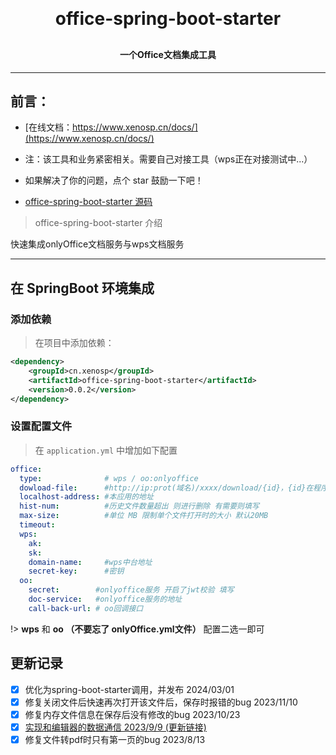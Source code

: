 
<h1 align="center" style="margin: 30px 0 30px; font-weight: bold;">office-spring-boot-starter</h1>
<h4 align="center">一个Office文档集成工具</h4>


---

## 前言： <!-- {docsify-ignore} -->
- [在线文档：https://www.xenosp.cn/docs/](https://www.xenosp.cn/docs/)

- 注：该工具和业务紧密相关。需要自己对接工具（wps正在对接测试中...）

-  如果解决了你的问题，点个 star 鼓励一下吧！
-  [office-spring-boot-starter 源码](https://gitee.com/th8664484/office-spring-boot-starter) 


> office-spring-boot-starter 介绍 <!-- {docsify-ignore} -->

快速集成onlyOffice文档服务与wps文档服务

-----------------------------------

## 在 SpringBoot 环境集成

### 添加依赖
> 在项目中添加依赖：
```xml
<dependency>
    <groupId>cn.xenosp</groupId>
    <artifactId>office-spring-boot-starter</artifactId>
    <version>0.0.2</version>
</dependency>
```

### 设置配置文件
> 在 `application.yml` 中增加如下配置
```yaml
office:
  type:              # wps / oo:onlyoffice
  dowload-file:      #http://ip:prot(域名)/xxxx/download/{id}，{id}在程序中动态拼接上的
  localhost-address: #本应用的地址
  hist-num:          #历史文件数量超出 则进行删除 有需要则填写
  max-size:          #单位 MB 限制单个文件打开时的大小 默认20MB
  timeout: 
  wps:
    ak: 
    sk: 
    domain-name:     #wps中台地址
    secret-key:      #密钥
  oo:
    secret:        #onlyoffice服务 开启了jwt校验 填写
    doc-service:   #onlyoffice服务的地址
    call-back-url: # oo回调接口
```

!> **wps** 和 **oo （不要忘了 onlyOffice.yml文件）** 配置二选一即可 

## 更新记录

- [x] 优化为spring-boot-starter调用，并发布 2024/03/01
- [x] 修复关闭文件后快速再次打开该文件后，保存时报错的bug 2023/11/10
- [x] 修复内存文件信息在保存后没有修改的bug 2023/10/23
- [x] [实现和编辑器的数据通信 2023/9/9 (更新链接)](https://blog.xenosp.cn/posts/87468caf/)
- [x] 修复文件转pdf时只有第一页的bug 2023/8/13